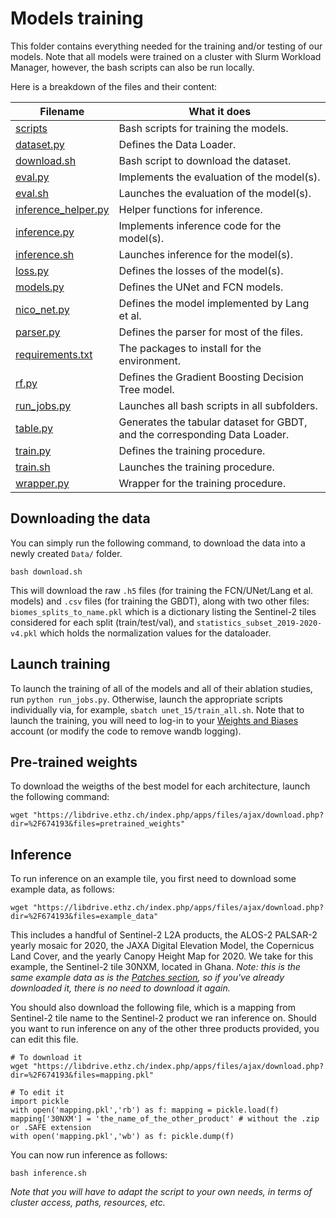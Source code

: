 # Models training

This folder contains everything needed for the training and/or testing of our models. Note that all models were trained on a cluster with Slurm Workload Manager, however, the bash scripts can also be run locally.


Here is a breakdown of the files and their content:

| Filename | What it does |
|----------|----------|
| [scripts](scripts) | Bash scripts for training the models. |
| [dataset.py](dataset.py) | Defines the Data Loader. |
| [download.sh](download.sh) | Bash script to download the dataset. |
| [eval.py](eval.py) | Implements the evaluation of the model(s). |
| [eval.sh](eval.sh) | Launches the evaluation of the model(s). |
| [inference_helper.py](inference_helper.py) | Helper functions for inference. |
| [inference.py](inference.py) | Implements inference code for the model(s). |
| [inference.sh](inference.sh) | Launches inference for the model(s). |
| [loss.py](loss.py) | Defines the losses of the model(s). |
| [models.py](models.py) | Defines the UNet and FCN models. |
| [nico_net.py](nico_net.py) | Defines the model implemented by Lang et al. |
| [parser.py](parser.py) | Defines the parser for most of the files. |
| [requirements.txt](requirements.txt) | The packages to install for the environment. |
| [rf.py](rf.py) | Defines the Gradient Boosting Decision Tree model. |
| [run_jobs.py](run_jobs.py) | Launches all bash scripts in all subfolders. |
| [table.py](table.py) | Generates the tabular dataset for GBDT, and the corresponding Data Loader. |
| [train.py](train.py) | Defines the training procedure. |
| [train.sh](train.sh) | Launches the training procedure. |
| [wrapper.py](wrapper.py) | Wrapper for the training procedure. |


## Downloading the data
You can simply run the following command, to download the data into a newly created `Data/` folder.
```
bash download.sh
```
This will download the raw `.h5` files (for training the FCN/UNet/Lang et al. models) and `.csv` files (for training the GBDT), along with two other files: `biomes_splits_to_name.pkl` which is a dictionary listing the Sentinel-2 tiles considered for each split (train/test/val), and `statistics_subset_2019-2020-v4.pkl` which holds the normalization values for the dataloader.

## Launch training

To launch the training of all of the models and all of their ablation studies, run `python run_jobs.py`. Otherwise, launch the appropriate scripts individually via, for example, `sbatch unet_15/train_all.sh`. Note that to launch the training, you will need to log-in to your [Weights and Biases](https://wandb.ai/home) account (or modify the code to remove wandb logging).

## Pre-trained weights

To download the weigths of the best model for each architecture, launch the following command:
```
wget "https://libdrive.ethz.ch/index.php/apps/files/ajax/download.php?dir=%2F674193&files=pretrained_weights"
```

## Inference

To run inference on an example tile, you first need to download some example data, as follows:
```
wget "https://libdrive.ethz.ch/index.php/apps/files/ajax/download.php?dir=%2F674193&files=example_data"
```
This includes a handful of Sentinel-2 L2A products, the ALOS-2 PALSAR-2 yearly mosaic for 2020, the JAXA Digital Elevation Model, the Copernicus Land Cover, and the yearly Canopy Height Map for 2020. We take for this example, the Sentinel-2 tile 30NXM, located in Ghana. <em>Note: this is the same example data as is the [Patches section](https://github.com/ghjuliasialelli/AGBD/tree/main/Patches), so if you've already downloaded it, there is no need to download it again. </em>

You should also download the following file, which is a mapping from Sentinel-2 tile name to the Sentinel-2 product we ran inference on. Should you want to run inference on any of the other three products provided, you can edit this file.
```
# To download it 
wget "https://libdrive.ethz.ch/index.php/apps/files/ajax/download.php?dir=%2F674193&files=mapping.pkl"

# To edit it
import pickle
with open('mapping.pkl','rb') as f: mapping = pickle.load(f)
mapping['30NXM'] = 'the_name_of_the_other_product' # without the .zip or .SAFE extension
with open('mapping.pkl','wb') as f: pickle.dump(f)
```

You can now run inference as follows:
```
bash inference.sh
```
*Note that you will have to adapt the script to your own needs, in terms of cluster access, paths, resources, etc.*